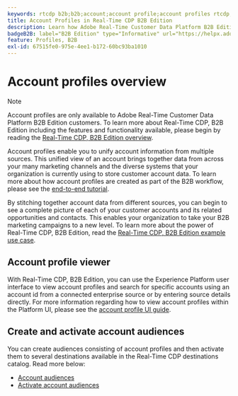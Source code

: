 ```yaml
---
keywords: rtcdp b2b;b2b;account;account profile;account profiles rtcdp;real-time customer data platform;
title: Account Profiles in Real-Time CDP B2B Edition
description: Learn how Adobe Real-Time Customer Data Platform B2B Edition enables you to unify account information from multiple sources using account profiles.
badgeB2B: label="B2B Edition" type="Informative" url="https://helpx.adobe.com/legal/product-descriptions/real-time-customer-data-platform-b2b-edition-prime-and-ultimate-packages.html newtab=true"
feature: Profiles, B2B
exl-id: 67515fe0-975e-4ee1-b172-60bc93ba1010
---
```

# Account profiles overview

>[!NOTE]
>
>Account profiles are only available to Adobe Real-Time Customer Data Platform B2B Edition customers. To learn more about Real-Time CDP, B2B Edition including the features and functionality available, please begin by reading the [Real-Time CDP, B2B Edition overview](../b2b-overview.md).

Account profiles enable you to unify account information from multiple sources. This unified view of an account brings together data from across your many marketing channels and the diverse systems that your organization is currently using to store customer account data. To learn more about how account profiles are created as part of the B2B workflow, please see the [end-to-end tutorial](../b2b-tutorial.md).

By stitching together account data from different sources, you can begin to see a complete picture of each of your customer accounts and its related opportunities and contacts. This enables your organization to take your B2B marketing campaigns to a new level. To learn more about the power of Real-Time CDP, B2B Edition, read the [Real-Time CDP, B2B Edition example use case](../b2b-use-case.md).

## Account profile viewer

With Real-Time CDP, B2B Edition, you can use the Experience Platform user interface to view account profiles and search for specific accounts using an account id from a connected enterprise source or by entering source details directly. For more information regarding how to view account profiles within the Platform UI, please see the [account profile UI guide](account-profile-ui-guide.md).

## Create and activate account audiences

You can create audiences consisting of account profiles and then activate them to several destinations available in the Real-Time CDP destinations catalog. Read more below:

* [Account audiences](/help/segmentation/types/account-audiences.md)
* [Activate account audiences](/help/destinations/ui/activate-account-audiences.md)
